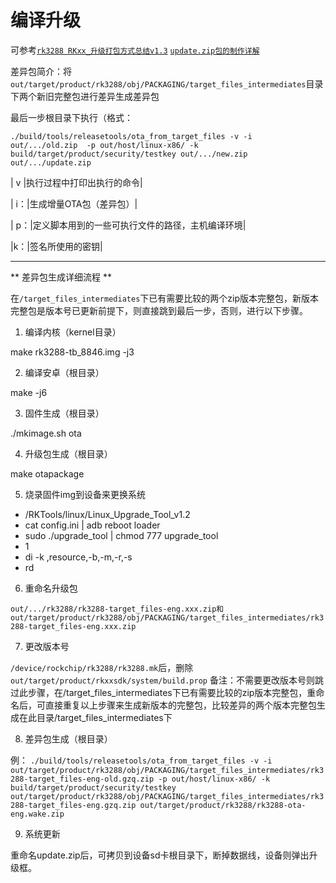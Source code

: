 #  编译升级 

可参考[`rk3288 RKxx_升级打包方式总结v1.3`](http://wenku.baidu.com/link?url=uz3k1AG_krK_GcjDVxU3eYtKh9W1EVYLyQAoREiK-GickkPcDj0yfM4jmExR5-_l4IFdAjqpuFDfOT1oF-DBe7x3tgZtkoHIPp7njKDAcK3)   [`update.zip包的制作详解`](http://blog.csdn.net/late0001/article/details/51819700)

差异包简介：将`out/target/product/rk3288/obj/PACKAGING/target_files_intermediates`目录下两个新旧完整包进行差异生成差异包

最后一步根目录下执行（格式：

  `./build/tools/releasetools/ota_from_target_files -v -i  out/.../old.zip  -p out/host/linux-x86/ -k build/target/product/security/testkey out/.../new.zip  out/.../update.zip`

 | v |执行过程中打印出执行的命令|
 
| i：|生成增量OTA包（差异包）|
 
| p：|定义脚本用到的一些可执行文件的路径，主机编译环境| 
 
 |k：|签名所使用的密钥|
 
---------------------------------------------------------------

** 差异包生成详细流程 **

 在`/target_files_intermediates`下已有需要比较的两个zip版本完整包，新版本完整包是版本号已更新前提下，则直接跳到最后一步，否则，进行以下步骤。

1. 编译内核（kernel目录）

make rk3288-tb_8846.img -j3

2. 编译安卓（根目录）

make -j6

3. 固件生成（根目录）

./mkimage.sh ota

4. 升级包生成（根目录）

make otapackage

5. 烧录固件img到设备来更换系统

  - /RKTools/linux/Linux_Upgrade_Tool_v1.2
  - cat config.ini |  adb reboot loader
  - sudo ./upgrade_tool |  chmod 777 upgrade_tool
  - 1
  - di -k ,resource,-b,-m,-r,-s
  - rd

6. 重命名升级包

`out/.../rk3288/rk3288-target_files-eng.xxx.zip和out/target/product/rk3288/obj/PACKAGING/target_files_intermediates/rk3288-target_files-eng.xxx.zip`

7. 更改版本号

`/device/rockchip/rk3288/rk3288.mk`后，删除`out/target/product/rkxxsdk/system/build.prop`
  备注：不需要更改版本号则跳过此步骤，在/target_files_intermediates下已有需要比较的zip版本完整包，重命名后，可直接重复以上步骤来生成新版本的完整包，比较差异的两个版本完整包生成在此目录/target_files_intermediates下
  
8. 差异包生成（根目录）

例：
`./build/tools/releasetools/ota_from_target_files -v -i out/target/product/rk3288/obj/PACKAGING/target_files_intermediates/rk3288-target_files-eng-old.gzq.zip -p out/host/linux-x86/ -k build/target/product/security/testkey out/target/product/rk3288/obj/PACKAGING/target_files_intermediates/rk3288-target_files-eng.gzq.zip out/target/product/rk3288/rk3288-ota-eng.wake.zip`

9. 系统更新

重命名update.zip后，可拷贝到设备sd卡根目录下，断掉数据线，设备则弹出升级框。
